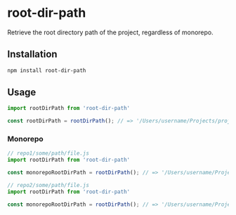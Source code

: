 # root-dir-path
Retrieve the root directory path of the project, regardless of monorepo.

## Installation

```sh
npm install root-dir-path
```

## Usage

```js
import rootDirPath from 'root-dir-path'

const rootDirPath = rootDirPath(); // => '/Users/username/Projects/project-name'
```

### Monorepo

```js
// repo1/some/path/file.js
import rootDirPath from 'root-dir-path'

const monorepoRootDirPath = rootDirPath(); // => '/Users/username/Projects/monorepo/repo1'
```

```js
// repo2/some/path/file.js
import rootDirPath from 'root-dir-path'

const monorepoRootDirPath = rootDirPath(); // => '/Users/username/Projects/monorepo/repo2'
```